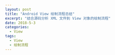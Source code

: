 ```yaml
---
layout: post
title: "Android View 绘制流程总结"
excerpt: "结合源码分析 XML 文件到 View 对象的绘制流程"
date: 2018-5-3
categories:
  - View
tags:
  - View
  - 绘制流程
---
```


